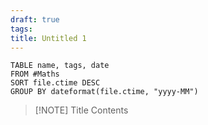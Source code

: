 ```yaml
---
draft: true
tags:
title: Untitled 1
---
```


```dataview
TABLE name, tags, date
FROM #Maths
SORT file.ctime DESC
GROUP BY dateformat(file.ctime, "yyyy-MM")
```

> [!NOTE] Title
> Contents
